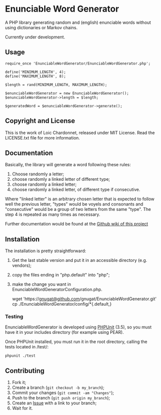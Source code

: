 Enunciable Word Generator
=========================

A PHP library generating random and (english) enunciable words without using
dictionaries or Markov chains.

Currently under development.

Usage
-----

    require_once 'EnunciableWordGenerator/EnunciableWordGenerator.php';

    define('MINIMUM_LENGTH', 4);
    define('MAXIMUM_LENGTH', 8);

    $length = rand(MINIMUM_LENGTH, MAXIMUM_LENGTH);

    $enunciableWordGenerator = new EnunciableWordGenerator();
    $enunciableWordGenerator->length = $length;

    $generatedWord = $enunciableWordGenerator->generate();

Copyright and License
---------------------

This is the work of Loic Chardonnet, released under MIT License. Read the
LICENSE.txt file for more information.

Documentation
-------------

Basically, the library will generate a word following these rules:

1. Choose randomly a letter;
2. choose randomly a linked letter of different type;
3. choose randomly a linked letter;
4. choose randomly a linked letter, of different type if consecutive.

Where "linked letter" is an arbitrary chosen letter that is expected to follow
well the previous letter, "types" would be voyels and consonants and
"consecutive" would be a group of two letters from the same "type". The step 4
is repeated as many times as necessary.

Further documentation would be found at the [Github wiki of this project][1]

Installation
------------

The installation is pretty straightforward:

1. Get the last stable version and put it in an accessible directory (e.g.
   vendors);
2. copy the files ending in "php.default" into "php";
3. make the change you want in EnunciableWordGeneratorConfiguration.php.

    wget 'https://gnugat@github.com/gnugat/EnunciableWordGenerator.git'
    cp ./EnunciableWordGenerator/config/*{.default,}

### Testing

EnunciableWordGenerator is developed using [PHPUnit][3] (3.5), so you must have
it in your includes directory (for example using PEAR).

Once PHPUnit installed, you must run it in the root directory, calling the
tests located in /test/:

    phpunit ./test

Contributing
------------

1. Fork it;
2. Create a branch (`git checkout -b my_branch`);
3. Commit your changes (`git commit -am "Changes"`);
4. Push to the branch (`git push origin my_branch`);
5. Create an [Issue][2] with a link to your branch;
6. Wait for it.


[1]: https://github.com/gnugat/EnunciableWordGenerator/wiki
[2]: https://github.com/gnugat/EnunciableWordGenerator/issues
[3]: https://github.com/sebastianbergmann/phpunit/
